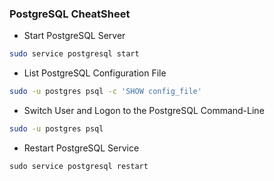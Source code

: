 ### PostgreSQL CheatSheet

- Start PostgreSQL Server
```bash
sudo service postgresql start
```

- List PostgreSQL Configuration File
```bash
sudo -u postgres psql -c 'SHOW config_file'
```

- Switch User and Logon to the PostgreSQL Command-Line
```bash
sudo -u postgres psql
```

- Restart PostgreSQL Service
```
sudo service postgresql restart
```
